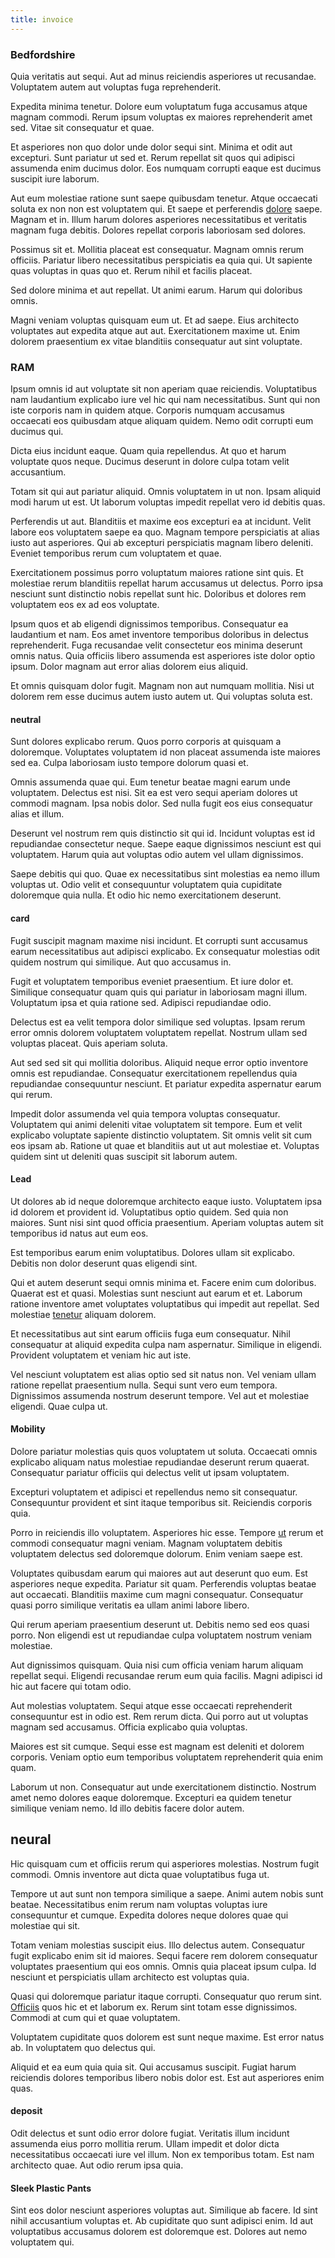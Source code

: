 ```yaml
---
title: invoice
---
```


### Bedfordshire

Quia veritatis aut sequi. Aut ad minus reiciendis asperiores ut recusandae. Voluptatem autem aut voluptas fuga reprehenderit.

Expedita minima tenetur. Dolore eum voluptatum fuga accusamus atque magnam commodi. Rerum ipsum voluptas ex maiores reprehenderit amet sed. Vitae sit consequatur et quae.

Et asperiores non quo dolor unde dolor sequi sint. Minima et odit aut excepturi. Sunt pariatur ut sed et. Rerum repellat sit quos qui adipisci assumenda enim ducimus dolor. Eos numquam corrupti eaque est ducimus suscipit iure laborum.

Aut eum molestiae ratione sunt saepe quibusdam tenetur. Atque occaecati soluta ex non non est voluptatem qui. Et saepe et perferendis [dolore](/dolore/odio/neque/libero/handcrafted_plastic_chicken_buckinghamshire.md) saepe. Magnam et in. Illum harum dolores asperiores necessitatibus et veritatis magnam fuga debitis. Dolores repellat corporis laboriosam sed dolores.

Possimus sit et. Mollitia placeat est consequatur. Magnam omnis rerum officiis. Pariatur libero necessitatibus perspiciatis ea quia qui. Ut sapiente quas voluptas in quas quo et. Rerum nihil et facilis placeat.

Sed dolore minima et aut repellat. Ut animi earum. Harum qui doloribus omnis.

Magni veniam voluptas quisquam eum ut. Et ad saepe. Eius architecto voluptates aut expedita atque aut aut. Exercitationem maxime ut. Enim dolorem praesentium ex vitae blanditiis consequatur aut sint voluptate.

### RAM

Ipsum omnis id aut voluptate sit non aperiam quae reiciendis. Voluptatibus nam laudantium explicabo iure vel hic qui nam necessitatibus. Sunt qui non iste corporis nam in quidem atque. Corporis numquam accusamus occaecati eos quibusdam atque aliquam quidem. Nemo odit corrupti eum ducimus qui.

Dicta eius incidunt eaque. Quam quia repellendus. At quo et harum voluptate quos neque. Ducimus deserunt in dolore culpa totam velit accusantium.

Totam sit qui aut pariatur aliquid. Omnis voluptatem in ut non. Ipsam aliquid modi harum ut est. Ut laborum voluptas impedit repellat vero id debitis quas.

Perferendis ut aut. Blanditiis et maxime eos excepturi ea at incidunt. Velit labore eos voluptatem saepe ea quo. Magnam tempore perspiciatis at alias iusto aut asperiores. Qui ab excepturi perspiciatis magnam libero deleniti. Eveniet temporibus rerum cum voluptatem et quae.

Exercitationem possimus porro voluptatum maiores ratione sint quis. Et molestiae rerum blanditiis repellat harum accusamus ut delectus. Porro ipsa nesciunt sunt distinctio nobis repellat sunt hic. Doloribus et dolores rem voluptatem eos ex ad eos voluptate.

Ipsum quos et ab eligendi dignissimos temporibus. Consequatur ea laudantium et nam. Eos amet inventore temporibus doloribus in delectus reprehenderit. Fuga recusandae velit consectetur eos minima deserunt omnis natus. Quia officiis libero assumenda est asperiores iste dolor optio ipsum. Dolor magnam aut error alias dolorem eius aliquid.

Et omnis quisquam dolor fugit. Magnam non aut numquam mollitia. Nisi ut dolorem rem esse ducimus autem iusto autem ut. Qui voluptas soluta est.

#### neutral

Sunt dolores explicabo rerum. Quos porro corporis at quisquam a doloremque. Voluptates voluptatem id non placeat assumenda iste maiores sed ea. Culpa laboriosam iusto tempore dolorum quasi et.

Omnis assumenda quae qui. Eum tenetur beatae magni earum unde voluptatem. Delectus est nisi. Sit ea est vero sequi aperiam dolores ut commodi magnam. Ipsa nobis dolor. Sed nulla fugit eos eius consequatur alias et illum.

Deserunt vel nostrum rem quis distinctio sit qui id. Incidunt voluptas est id repudiandae consectetur neque. Saepe eaque dignissimos nesciunt est qui voluptatem. Harum quia aut voluptas odio autem vel ullam dignissimos.

Saepe debitis qui quo. Quae ex necessitatibus sint molestias ea nemo illum voluptas ut. Odio velit et consequuntur voluptatem quia cupiditate doloremque quia nulla. Et odio hic nemo exercitationem deserunt.

#### card

Fugit suscipit magnam maxime nisi incidunt. Et corrupti sunt accusamus earum necessitatibus aut adipisci explicabo. Ex consequatur molestias odit quidem nostrum qui similique. Aut quo accusamus in.

Fugit et voluptatem temporibus eveniet praesentium. Et iure dolor et. Similique consequatur quam quis qui pariatur in laboriosam magni illum. Voluptatum ipsa et quia ratione sed. Adipisci repudiandae odio.

Delectus est ea velit tempora dolor similique sed voluptas. Ipsam rerum error omnis dolorem voluptatem voluptatem repellat. Nostrum ullam sed voluptas placeat. Quis aperiam soluta.

Aut sed sed sit qui mollitia doloribus. Aliquid neque error optio inventore omnis est repudiandae. Consequatur exercitationem repellendus quia repudiandae consequuntur nesciunt. Et pariatur expedita aspernatur earum qui rerum.

Impedit dolor assumenda vel quia tempora voluptas consequatur. Voluptatem qui animi deleniti vitae voluptatem sit tempore. Eum et velit explicabo voluptate sapiente distinctio voluptatem. Sit omnis velit sit cum eos ipsam ab. Ratione ut quae et blanditiis aut ut aut molestiae et. Voluptas quidem sint ut deleniti quas suscipit sit laborum autem.

#### Lead

Ut dolores ab id neque doloremque architecto eaque iusto. Voluptatem ipsa id dolorem et provident id. Voluptatibus optio quidem. Sed quia non maiores. Sunt nisi sint quod officia praesentium. Aperiam voluptas autem sit temporibus id natus aut eum eos.

Est temporibus earum enim voluptatibus. Dolores ullam sit explicabo. Debitis non dolor deserunt quas eligendi sint.

Qui et autem deserunt sequi omnis minima et. Facere enim cum doloribus. Quaerat est et quasi. Molestias sunt nesciunt aut earum et et. Laborum ratione inventore amet voluptates voluptatibus qui impedit aut repellat. Sed molestiae [tenetur](/dolore/odio/neque/libero/grey.md) aliquam dolorem.

Et necessitatibus aut sint earum officiis fuga eum consequatur. Nihil consequatur at aliquid expedita culpa nam aspernatur. Similique in eligendi. Provident voluptatem et veniam hic aut iste.

Vel nesciunt voluptatem est alias optio sed sit natus non. Vel veniam ullam ratione repellat praesentium nulla. Sequi sunt vero eum tempora. Dignissimos assumenda nostrum deserunt tempore. Vel aut et molestiae eligendi. Quae culpa ut.

#### Mobility

Dolore pariatur molestias quis quos voluptatem ut soluta. Occaecati omnis explicabo aliquam natus molestiae repudiandae deserunt rerum quaerat. Consequatur pariatur officiis qui delectus velit ut ipsam voluptatem.

Excepturi voluptatem et adipisci et repellendus nemo sit consequatur. Consequuntur provident et sint itaque temporibus sit. Reiciendis corporis quia.

Porro in reiciendis illo voluptatem. Asperiores hic esse. Tempore [ut](/facere/eaque/com.md) rerum et commodi consequatur magni veniam. Magnam voluptatem debitis voluptatem delectus sed doloremque dolorum. Enim veniam saepe est.

Voluptates quibusdam earum qui maiores aut aut deserunt quo eum. Est asperiores neque expedita. Pariatur sit quam. Perferendis voluptas beatae aut occaecati. Blanditiis maxime cum magni consequatur. Consequatur quasi porro similique veritatis ea ullam animi labore libero.

Qui rerum aperiam praesentium deserunt ut. Debitis nemo sed eos quasi porro. Non eligendi est ut repudiandae culpa voluptatem nostrum veniam molestiae.

Aut dignissimos quisquam. Quia nisi cum officia veniam harum aliquam repellat sequi. Eligendi recusandae rerum eum quia facilis. Magni adipisci id hic aut facere qui totam odio.

Aut molestias voluptatem. Sequi atque esse occaecati reprehenderit consequuntur est in odio est. Rem rerum dicta. Qui porro aut ut voluptas magnam sed accusamus. Officia explicabo quia voluptas.

Maiores est sit cumque. Sequi esse est magnam est deleniti et dolorem corporis. Veniam optio eum temporibus voluptatem reprehenderit quia enim quam.

Laborum ut non. Consequatur aut unde exercitationem distinctio. Nostrum amet nemo dolores eaque doloremque. Excepturi ea quidem tenetur similique veniam nemo. Id illo debitis facere dolor autem.

## neural

Hic quisquam cum et officiis rerum qui asperiores molestias. Nostrum fugit commodi. Omnis inventore aut dicta quae voluptatibus fuga ut.

Tempore ut aut sunt non tempora similique a saepe. Animi autem nobis sunt beatae. Necessitatibus enim rerum nam voluptas voluptas iure consequuntur et cumque. Expedita dolores neque dolores quae qui molestiae qui sit.

Totam veniam molestias suscipit eius. Illo delectus autem. Consequatur fugit explicabo enim sit id maiores. Sequi facere rem dolorem consequatur voluptates praesentium qui eos omnis. Omnis quia placeat ipsum culpa. Id nesciunt et perspiciatis ullam architecto est voluptas quia.

Quasi qui doloremque pariatur itaque corrupti. Consequatur quo rerum sint. [Officiis](/earum/et/logistical_cambridgeshire_maroon.md) quos hic et et laborum ex. Rerum sint totam esse dignissimos. Commodi at cum qui et quae voluptatem.

Voluptatem cupiditate quos dolorem est sunt neque maxime. Est error natus ab. In voluptatem quo delectus qui.

Aliquid et ea eum quia quia sit. Qui accusamus suscipit. Fugiat harum reiciendis dolores temporibus libero nobis dolor est. Est aut asperiores enim quas.

#### deposit

Odit delectus et sunt odio error dolore fugiat. Veritatis illum incidunt assumenda eius porro mollitia rerum. Ullam impedit et dolor dicta necessitatibus occaecati iure vel illum. Non ex temporibus totam. Est nam architecto quae. Aut odio rerum ipsa quia.

#### Sleek Plastic Pants

Sint eos dolor nesciunt asperiores voluptas aut. Similique ab facere. Id sint nihil accusantium voluptas et. Ab cupiditate quo sunt adipisci enim. Id aut voluptatibus accusamus dolorem est doloremque est. Dolores aut nemo voluptatem qui.
